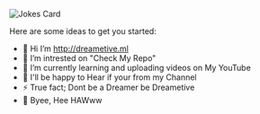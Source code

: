 <!-- Markdown -->
![Jokes Card](https://readme-jokes.vercel.app/api/ 'theme=merko')

Here are some ideas to get you started:

- 🔭 Hi I’m http://dreametive.ml
- 🌱 I’m intrested on "Check My Repo"
- 👯 I’m currently learning and uploading videos on My YouTube
- 🤔 I'll be happy to Hear if your from my Channel
- ⚡ True fact; Dont be a Dreamer be Dreametive
- 💬 Byee, Hee HAWww
